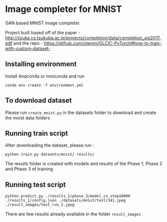 # Image completer for MNIST
GAN based MNIST image completer.

Project built based off of the paper - http://iizuka.cs.tsukuba.ac.jp/projects/completion/data/completion_sig2017.pdf and the repo - https://github.com/otenim/GLCIC-PyTorch#how-to-train-with-custom-dataset-

## Installing environment
Install Anaconda or miniconda and run 

```
conda env create -f environment.yml
```

## To download dataset
Please run `create_mnist.py` in the datasets folder to download and create the mnist data folders

## Running train script
After downloading the dataset, please run :

``` 
python train.py datasets/mnist/ results/
```

The results folder is created with models and results of the Phase 1, Phase 2 and Phase 3 of training


## Running test script
```
python predict.py ./results_1/phase_3/model_cn_step10000 ./results_1/config.json ./datasets/mnist/test/341.jpeg ./result_images/test_run_2.jpeg
```

There are few results already available in the folder `result_images`